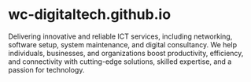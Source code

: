 # wc-digitaltech.github.io
Delivering innovative and reliable ICT services, including networking, software setup, system maintenance, and digital consultancy. We help individuals, businesses, and organizations boost productivity, efficiency, and connectivity with cutting-edge solutions, skilled expertise, and a passion for technology.
